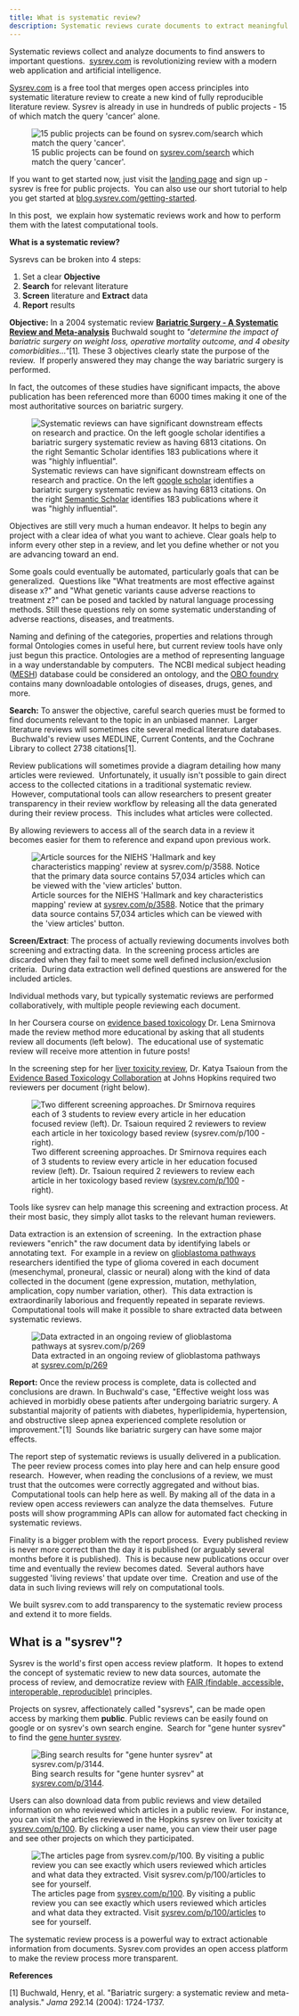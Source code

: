 ```yaml
---
title: What is systematic review?
description: Systematic reviews curate documents to extract meaningful insights.  The concept has existed for decades, but has never been more important.  
---
```

Systematic reviews collect and analyze documents to find answers to
important questions.  [sysrev.com](sysrev.com) is revolutionizing review
with a modern web application and artificial intelligence.

[Sysrev.com](https://sysrev.com) is a free tool that merges open access
principles into systematic literature review to create a new kind of
fully reproducible literature review. Sysrev is already in use in
hundreds of public projects - 15 of which match the query 'cancer'
alone.  

<figure>
<img src="https://sysrev-docs.s3.amazonaws.com/_posts/blog/content/images/2019/10/image-6.png" class="kg-image" alt="15 public projects can be found on sysrev.com/search which match the query &#39;cancer&#39;. " /><figcaption aria-hidden="true">15 public projects can be found on <a href="https://sysrev.com/search?q=cancer&amp;p=1&amp;type=projects">sysrev.com/search</a> which match the query 'cancer'. </figcaption>
</figure>

If you want to get started now, just visit the [landing
page](https://sysrev.com) and sign up - sysrev is free for public
projects.  You can also use our short tutorial to help you get started
at
[blog.sysrev.com/getting-started](https://blog.sysrev.com/getting-started/).

In this post,  we explain how systematic reviews work and how to perform
them with the latest computational tools.

**What is a systematic review?**

Sysrevs can be broken into 4 steps:

1.  Set a clear **Objective**
2.  **Search** for relevant literature
3.  **Screen** literature and **Extract** data
4.  **Report** results

**Objective:** In a 2004 systematic review [**Bariatric Surgery - A
Systematic Review and
Meta-analysis**](https://jamanetwork.com/journals/jama/article-abstract/199587)
Buchwald sought to *"determine the impact of bariatric surgery on weight
loss, operative mortality outcome, and 4 obesity
comorbidities..."*\[1\]*.* These 3 objectives clearly state the purpose
of the review.  If properly answered they may change the way bariatric
surgery is performed.  

In fact, the outcomes of these studies have significant impacts, the
above publication has been referenced more than 6000 times making it one
of the most authoritative sources on bariatric surgery.

<figure>
<img src="https://sysrev-docs.s3.amazonaws.com/_posts/blog/content/images/2019/06/image-30.png" class="kg-image" alt="Systematic reviews can have significant downstream effects on research and practice. On the left google scholar identifies a bariatric surgery systematic review as having 6813 citations. On the right Semantic Scholar identifies 183 publications where it was &quot;highly influential&quot;." /><figcaption aria-hidden="true">Systematic reviews can have significant downstream effects on research and practice. On the left <a href="https://scholar.google.com/scholar?hl=en&amp;as_sdt=0%2C21&amp;q=Bariatric+Surgery+-+A+Systematic+Review+and+Meta-analysis&amp;btnG=">google scholar</a> identifies a bariatric surgery systematic review as having 6813 citations. On the right <a href="https://www.semanticscholar.org/search?q=Bariatric%20surgery%3A%20a%20systematic%20review%20and%20meta-analysis&amp;sort=relevance">Semantic Scholar</a> identifies 183 publications where it was "highly influential".</figcaption>
</figure>

Objectives are still very much a human endeavor. It helps to begin any
project with a clear idea of what you want to achieve. Clear goals help
to inform every other step in a review, and let you define whether or
not you are advancing toward an end.

Some goals could eventually be automated, particularly goals that can be
generalized.  Questions like "What treatments are most effective against
disease x?" and "What genetic variants cause adverse reactions to
treatment z?" can be posed and tackled by natural language processing
methods. Still these questions rely on some systematic understanding of
adverse reactions, diseases, and treatments.

Naming and defining of the categories, properties and relations through
formal Ontologies comes in useful here, but current review tools have
only just begun this practice. Ontologies are a method of representing
language in a way understandable by computers.  The NCBI medical subject
heading ([MESH](https://www.ncbi.nlm.nih.gov/mesh)) database could be
considered an ontology, and the [OBO
foundry](http://www.obofoundry.org/) contains many downloadable
ontologies of diseases, drugs, genes, and more.  

**Search:** To answer the objective, careful search queries must be
formed to find documents relevant to the topic in an unbiased manner.
 Larger literature reviews will sometimes cite several medical
literature databases.  Buchwald's review uses MEDLINE, Current Contents,
and the Cochrane Library to collect 2738 citations\[1\].

Review publications will sometimes provide a diagram detailing how many
articles were reviewed.  Unfortunately, it usually isn't possible to
gain direct access to the collected citations in a traditional
systematic review.  However, computational tools can allow researchers
to present greater transparency in their review workflow by releasing
all the data generated during their review process.  This includes what
articles were collected.

By allowing reviewers to access all of the search data in a review it
becomes easier for them to reference and expand upon previous work.  

<figure>
<img src="https://sysrev-docs.s3.amazonaws.com/_posts/blog/content/images/2019/06/image-9.png" class="kg-image" alt="Article sources for the NIEHS &#39;Hallmark and key characteristics mapping&#39; review at sysrev.com/p/3588. Notice that the primary data source contains 57,034 articles which can be viewed with the &#39;view articles&#39; button. " /><figcaption aria-hidden="true">Article sources for the NIEHS 'Hallmark and key characteristics mapping' review at <a href="https://sysrev.com/p/3588">sysrev.com/p/3588</a>. Notice that the primary data source contains 57,034 articles which can be viewed with the 'view articles' button. </figcaption>
</figure>

**Screen/Extract**: The process of actually reviewing documents involves
both screening and extracting data.  In the screening process articles
are discarded when they fail to meet some well defined
inclusion/exclusion criteria.  During data extraction well defined
questions are answered for the included articles.  

Individual methods vary, but typically systematic reviews are performed
collaboratively, with multiple people reviewing each document.

In her Coursera course on [evidence based
toxicology](https://www.coursera.org/learn/evidence-based-toxicology)
Dr. Lena Smirnova made the review method more educational by asking that
all students review all documents (left below).  The educational use of
systematic review will receive more attention in future posts!

In the screening step for her [liver toxicity
review](https://sysrev.com/p/100), Dr. Katya Tsaioun from the [Evidence
Based Toxicology Collaboration](http://www.ebtox.org/) at Johns Hopkins
required two reviewers per document (right below).  

<figure>
<img src="https://sysrev-docs.s3.amazonaws.com/_posts/blog/content/images/2019/06/smirnova_tsaioun-1.svg" class="kg-image" alt="Two different screening approaches. Dr Smirnova requires each of 3 students to review every article in her education focused review (left). Dr. Tsaioun required 2 reviewers to review each article in her toxicology based review (sysrev.com/p/100 - right)." /><figcaption aria-hidden="true">Two different screening approaches. Dr Smirnova requires each of 3 students to review every article in her education focused review (left). Dr. Tsaioun required 2 reviewers to review each article in her toxicology based review (<a href="https://sysrev.com/p/100">sysrev.com/p/100</a> - right).</figcaption>
</figure>

Tools like sysrev can help manage this screening and extraction process.
At their most basic, they simply allot tasks to the relevant human
reviewers.  

Data extraction is an extension of screening.  In the extraction phase
reviewers "enrich" the raw document data by identifying labels or
annotating text.  For example in a review on [glioblastoma
pathways](https://sysrev.com/p/269) researchers identified the type of
glioma covered in each document (mesenchymal, proneural, classic or
neural) along with the kind of data collected in the document (gene
expression, mutation, methylation, amplication, copy number variation,
other).  This data extraction is extraordinarily laborious and
frequently repeated in separate reviews.  Computational tools will make
it possible to share extracted data between systematic reviews.  

<figure>
<img src="https://sysrev-docs.s3.amazonaws.com/_posts/blog/content/images/2019/06/image-32.png" class="kg-image" alt="Data extracted in an ongoing review of glioblastoma pathways at sysrev.com/p/269" /><figcaption aria-hidden="true">Data extracted in an ongoing review of glioblastoma pathways at <a href="https://sysrev.com/p/269">sysrev.com/p/269</a></figcaption>
</figure>

**Report:** Once the review process is complete, data is collected and
conclusions are drawn. In Buchwald's case, "Effective weight loss was
achieved in morbidly obese patients after undergoing bariatric surgery.
A substantial majority of patients with diabetes, hyperlipidemia,
hypertension, and obstructive sleep apnea experienced complete
resolution or improvement."\[1\]  Sounds like bariatric surgery can have
some major effects.  

The report step of systematic reviews is usually delivered in a
publication.  The peer review process comes into play here and can help
ensure good research.  However, when reading the conclusions of a
review, we must trust that the outcomes were correctly aggregated and
without bias.  Computational tools can help here as well. By making all
of the data in a review open access reviewers can analyze the data
themselves.  Future posts will show programming APIs can allow for
automated fact checking in systematic reviews.  

Finality is a bigger problem with the report process.  Every published
review is never more correct than the day it is published (or arguably
several months before it is published).  This is because new
publications occur over time and eventually the review becomes dated.
 Several authors have suggested 'living reviews' that update over time.
 Creation and use of the data in such living reviews will rely on
computational tools.

We built sysrev.com to add transparency to the systematic review process
and extend it to more fields.

## What is a "sysrev"?

Sysrev is the world's first open access review platform.  It hopes to
extend the concept of systematic review to new data sources, automate
the process of review, and democratize review with [FAIR (findable,
accessible, interoperable,
reproducible)](https://blog.sysrev.com/fair-review/) principles.

Projects on sysrev, affectionately called "sysrevs", can be made open
access by marking them **public**. Public reviews can be easily found on
google or on sysrev's own search engine.  Search for "gene hunter
sysrev" to find the [gene hunter sysrev](sysrev.com/p/3144).  

<figure>
<img src="https://sysrev-docs.s3.amazonaws.com/_posts/blog/content/images/2019/06/image-4.png" class="kg-image" alt="Bing search results for &quot;gene hunter sysrev&quot; at sysrev.com/p/3144." /><figcaption aria-hidden="true">Bing search results for "gene hunter sysrev" at <a href="https://sysrev.com/p/3144">sysrev.com/p/3144</a>.</figcaption>
</figure>

Users can also download data from public reviews and view detailed
information on who reviewed which articles in a public review.  For
instance, you can visit the articles reviewed in the Hopkins sysrev on
liver toxicity at [sysrev.com/p/100](sysrev.com/p/100). By clicking a
user name, you can view their user page and see other projects on which
they participated.

<figure>
<img src="https://sysrev-docs.s3.amazonaws.com/_posts/blog/content/images/2019/06/image.png" class="kg-image" alt="The articles page from sysrev.com/p/100. By visiting a public review you can see exactly which users reviewed which articles and what data they extracted. Visit sysrev.com/p/100/articles to see for yourself." /><figcaption aria-hidden="true">The articles page from <a href="https://sysrev.com/p/100">sysrev.com/p/100</a>. By visiting a public review you can see exactly which users reviewed which articles and what data they extracted. Visit <a href="sysrev.com/p/100">sysrev.com/p/100/articles</a> to see for yourself.</figcaption>
</figure>

The systematic review process is a powerful way to extract actionable
information from documents. Sysrev.com provides an open access platform
to make the review process more transparent.  

**References**

\[1\] Buchwald, Henry, et al. "Bariatric surgery: a systematic review
and meta-analysis." *Jama* 292.14 (2004): 1724-1737.

